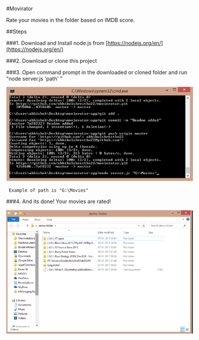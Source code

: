 #Movirator

Rate your movies in the folder based on IMDB score. 

##Steps

###1. Download and Install node.js from [https://nodejs.org/en/](https://nodejs.org/en/)

###2. Download or clone this project

###3. Open command prompt in the downloaded or cloned folder and run "node server.js 'path' "

![](https://github.com/abhikulshrestha22/movierator/blob/master/Untitled1.png)   
    
     Example of path is "G:\Movies"

###4. And its done! Your movies are rated! 

![](https://github.com/abhikulshrestha22/movierator/blob/master/Untitled.png)     